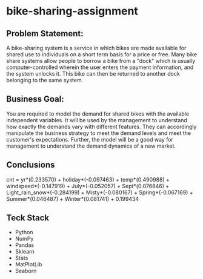 # bike-sharing-assignment

## Problem Statement:
A bike-sharing system is a service in which bikes are made available for shared use to individuals on a short term basis for a price or free. Many bike share systems allow people to borrow a bike from a "dock" which is usually computer-controlled wherein the user enters the payment information, and the system unlocks it. This bike can then be returned to another dock belonging to the same system.

## Business Goal:
You are required to model the demand for shared bikes with the available independent variables. It will be used by the management to understand how exactly the demands vary with different features. They can accordingly manipulate the business strategy to meet the demand levels and meet the customer's expectations. Further, the model will be a good way for management to understand the demand dynamics of a new market.

## Conclusions
cnt = yr*(0.233570) + holiday*(-0.097463) + temp*(0.490988) + windspeed*(-0.147919) + July*(-0.052057) + Sept*(0.076846) + Light_rain_snow*(-0.284199) + Misty*(-0.080167) + Spring*(-0.067169) + Summer*(0.046487) + Winter*(0.081741) + 0.199434

## Teck Stack
- Python
- NumPy
- Pandas
- Sklearn
- Stats
- MatPlotLib
- Seaborn
